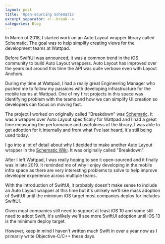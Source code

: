 ```yaml
---
layout: post
title: 'Open-sourcing Schematic'
excerpt_separator: <!--break-->
categories: Blog
---
```


In March of 2018, I started work on an Auto Layout wrapper library called Schematic. The goal was to help simplify creating views for the development teams at Wattpad.

<!--break-->

Before SwiftUI was announced, it was a common trend in the iOS community to build Auto Layout wrappers.
Auto Layout has improved over the years but around this time the API was quite verbose even with Layout Anchors.

During my time at Wattpad, I had a really great Engineering Manager who pushed me to follow my passions with developing infrastructure for the mobile teams at Wattpad.
One of my first projects in this space was identifying problem with the teams and how we can simplify UI creation so developers can focus on moving fast.

The project I worked on originally called "Breakdown" was [Schematic](https://github.com/Wattpad/Schematic). It was a wrapper over Auto Layout specifically for Wattpad and I had a great time measuring the performance and usefulness of the library. I was able to get adoption for it internally and from what I've last heard, it's still being used today. 

I go into a lot of detail about why I decided to make another Auto Layout wrapper in the [Schematic Wiki](https://github.com/Wattpad/Schematic/wiki/Explanation-for-how-this-framework-came-to-be). It was originally called "Breakdown".

After I left Wattpad, I was really hoping to see it open-sourced and it finally was in late 2019.
It reminded me of why I enjoy developing in the mobile infra space as there are very interesting problems to solve to help improve developer experience across multiple teams.

With the introduction of SwiftUI, it probably doesn't make sense to include an Auto Layout wrapper at this time but it's unlikely we'll see mass adoption of SwiftUI until the minimum iOS target most companies deploy for includes SwiftUI. 

Given most companies still need to support at least iOS 10 and some still need to adopt Swift, it's unlikely we'll see more SwiftUI adoption until iOS 13 is the minimum deploy target. 

However, keep in mind I haven't written much Swift in over a year now as I primarily write Objective-C/C++ these days.
